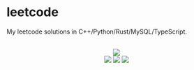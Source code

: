 # leetcode
My leetcode solutions in C++/Python/Rust/MySQL/TypeScript.

<div align="center">
<br/>
<img src="https://img.shields.io/badge/Solved-799/3312%20=%2024%25-blue.svg?style=flat-square" />
<br/>
<img src="https://img.shields.io/badge/Easy-309/828-5CB85D.svg?style=flat-square" />
<img src="https://img.shields.io/badge/Medium-387/1733-F0AE4E.svg?style=flat-square" />
<img src="https://img.shields.io/badge/Hard-103/751-D95450.svg?style=flat-square" />
</div>